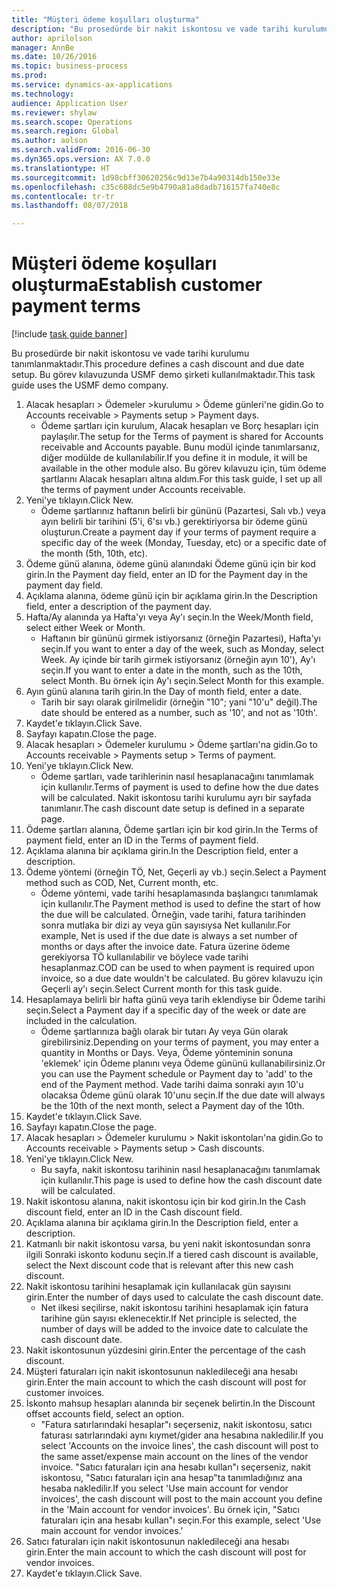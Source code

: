 ```yaml
--- 
title: "Müşteri ödeme koşulları oluşturma"
description: "Bu prosedürde bir nakit iskontosu ve vade tarihi kurulumu tanımlanmaktadır."
author: aprilolson
manager: AnnBe
ms.date: 10/26/2016
ms.topic: business-process
ms.prod: 
ms.service: dynamics-ax-applications
ms.technology: 
audience: Application User
ms.reviewer: shylaw
ms.search.scope: Operations
ms.search.region: Global
ms.author: aolson
ms.search.validFrom: 2016-06-30
ms.dyn365.ops.version: AX 7.0.0
ms.translationtype: HT
ms.sourcegitcommit: 1d98cbff30620256c9d13e7b4a90314db150e33e
ms.openlocfilehash: c35c608dc5e9b4790a81a8dadb716157fa740e8c
ms.contentlocale: tr-tr
ms.lasthandoff: 08/07/2018

---
```

# <a name="establish-customer-payment-terms"></a><span data-ttu-id="a932b-103">Müşteri ödeme koşulları oluşturma</span><span class="sxs-lookup"><span data-stu-id="a932b-103">Establish customer payment terms</span></span>

[!include [task guide banner](../../includes/task-guide-banner.md)]

<span data-ttu-id="a932b-104">Bu prosedürde bir nakit iskontosu ve vade tarihi kurulumu tanımlanmaktadır.</span><span class="sxs-lookup"><span data-stu-id="a932b-104">This procedure defines a cash discount and due date setup.</span></span> <span data-ttu-id="a932b-105">Bu görev kılavuzunda USMF demo şirketi kullanılmaktadır.</span><span class="sxs-lookup"><span data-stu-id="a932b-105">This task guide uses the USMF demo company.</span></span>

1. <span data-ttu-id="a932b-106">Alacak hesapları > Ödemeler >kurulumu > Ödeme günleri'ne gidin.</span><span class="sxs-lookup"><span data-stu-id="a932b-106">Go to Accounts receivable > Payments setup > Payment days.</span></span>
    * <span data-ttu-id="a932b-107">Ödeme şartları için kurulum, Alacak hesapları ve Borç hesapları için paylaşılır.</span><span class="sxs-lookup"><span data-stu-id="a932b-107">The setup for the Terms of payment is shared for Accounts receivable and Accounts payable.</span></span> <span data-ttu-id="a932b-108">Bunu modül içinde tanımlarsanız, diğer modülde de kullanılabilir.</span><span class="sxs-lookup"><span data-stu-id="a932b-108">If you define it in module, it will be available in the other module also.</span></span> <span data-ttu-id="a932b-109">Bu görev kılavuzu için, tüm ödeme şartlarını Alacak hesapları altına aldım.</span><span class="sxs-lookup"><span data-stu-id="a932b-109">For this task guide, I set up all the terms of payment under Accounts receivable.</span></span>  
2. <span data-ttu-id="a932b-110">Yeni'ye tıklayın.</span><span class="sxs-lookup"><span data-stu-id="a932b-110">Click New.</span></span>
    * <span data-ttu-id="a932b-111">Ödeme şartlarınız haftanın belirli bir gününü (Pazartesi, Salı vb.) veya ayın belirli bir tarihini (5'i, 6'sı vb.) gerektiriyorsa bir ödeme günü oluşturun.</span><span class="sxs-lookup"><span data-stu-id="a932b-111">Create a payment day if your terms of payment require a specific day of the week (Monday, Tuesday, etc) or a specific date of the month (5th, 10th, etc).</span></span>  
3. <span data-ttu-id="a932b-112">Ödeme günü alanına, ödeme günü alanındaki Ödeme günü için bir kod girin.</span><span class="sxs-lookup"><span data-stu-id="a932b-112">In the Payment day field, enter an ID for the Payment day in the payment day field.</span></span>
4. <span data-ttu-id="a932b-113">Açıklama alanına, ödeme günü için bir açıklama girin.</span><span class="sxs-lookup"><span data-stu-id="a932b-113">In the Description field, enter a description of the payment day.</span></span>
5. <span data-ttu-id="a932b-114">Hafta/Ay alanında ya Hafta'yı veya Ay'ı seçin.</span><span class="sxs-lookup"><span data-stu-id="a932b-114">In the Week/Month field, select either Week or Month.</span></span>
    * <span data-ttu-id="a932b-115">Haftanın bir gününü girmek istiyorsanız (örneğin Pazartesi), Hafta'yı seçin.</span><span class="sxs-lookup"><span data-stu-id="a932b-115">If you want to enter a day of the week, such as Monday, select Week.</span></span> <span data-ttu-id="a932b-116">Ay içinde bir tarih girmek istiyorsanız (örneğin ayın 10'), Ay'ı seçin.</span><span class="sxs-lookup"><span data-stu-id="a932b-116">If you want to enter a date in the month, such as the 10th, select Month.</span></span> <span data-ttu-id="a932b-117">Bu örnek için Ay'ı seçin.</span><span class="sxs-lookup"><span data-stu-id="a932b-117">Select Month for this example.</span></span>  
6. <span data-ttu-id="a932b-118">Ayın günü alanına tarih girin.</span><span class="sxs-lookup"><span data-stu-id="a932b-118">In the Day of month field, enter a date.</span></span>
    * <span data-ttu-id="a932b-119">Tarih bir sayı olarak girilmelidir (örneğin "10"; yani "10'u" değil).</span><span class="sxs-lookup"><span data-stu-id="a932b-119">The date should be entered as a number, such as '10', and not as '10th'.</span></span>  
7. <span data-ttu-id="a932b-120">Kaydet'e tıklayın.</span><span class="sxs-lookup"><span data-stu-id="a932b-120">Click Save.</span></span>
8. <span data-ttu-id="a932b-121">Sayfayı kapatın.</span><span class="sxs-lookup"><span data-stu-id="a932b-121">Close the page.</span></span>
9. <span data-ttu-id="a932b-122">Alacak hesapları > Ödemeler kurulumu > Ödeme şartları'na gidin.</span><span class="sxs-lookup"><span data-stu-id="a932b-122">Go to Accounts receivable > Payments setup > Terms of payment.</span></span>
10. <span data-ttu-id="a932b-123">Yeni'ye tıklayın.</span><span class="sxs-lookup"><span data-stu-id="a932b-123">Click New.</span></span>
    * <span data-ttu-id="a932b-124">Ödeme şartları, vade tarihlerinin nasıl hesaplanacağını tanımlamak için kullanılır.</span><span class="sxs-lookup"><span data-stu-id="a932b-124">Terms of payment is used to define how the due dates will be calculated.</span></span> <span data-ttu-id="a932b-125">Nakit iskontosu tarihi kurulumu ayrı bir sayfada tanımlanır.</span><span class="sxs-lookup"><span data-stu-id="a932b-125">The cash discount date setup is defined in a separate page.</span></span>  
11. <span data-ttu-id="a932b-126">Ödeme şartları alanına, Ödeme şartları için bir kod girin.</span><span class="sxs-lookup"><span data-stu-id="a932b-126">In the Terms of payment field, enter an ID in the Terms of payment field.</span></span>
12. <span data-ttu-id="a932b-127">Açıklama alanına bir açıklama girin.</span><span class="sxs-lookup"><span data-stu-id="a932b-127">In the Description field, enter a description.</span></span>
13. <span data-ttu-id="a932b-128">Ödeme yöntemi (örneğin TÖ, Net, Geçerli ay vb.) seçin.</span><span class="sxs-lookup"><span data-stu-id="a932b-128">Select a Payment method such as COD, Net, Current month, etc.</span></span>
    * <span data-ttu-id="a932b-129">Ödeme yöntemi, vade tarihi hesaplamasında başlangıcı tanımlamak için kullanılır.</span><span class="sxs-lookup"><span data-stu-id="a932b-129">The Payment method is used to define the start of how the due will be calculated.</span></span>  <span data-ttu-id="a932b-130">Örneğin, vade tarihi, fatura tarihinden sonra mutlaka bir dizi ay veya gün sayısıysa Net kullanılır.</span><span class="sxs-lookup"><span data-stu-id="a932b-130">For example, Net is used if the due date is always a set number of months or days after the invoice date.</span></span> <span data-ttu-id="a932b-131">Fatura üzerine ödeme gerekiyorsa TÖ kullanılabilir ve böylece vade tarihi hesaplanmaz.</span><span class="sxs-lookup"><span data-stu-id="a932b-131">COD can be used to when payment is required upon invoice, so a due date wouldn't be calculated.</span></span> <span data-ttu-id="a932b-132">Bu görev kılavuzu için Geçerli ay'ı seçin.</span><span class="sxs-lookup"><span data-stu-id="a932b-132">Select Current month for this task guide.</span></span>  
14. <span data-ttu-id="a932b-133">Hesaplamaya belirli bir hafta günü veya tarih eklendiyse bir Ödeme tarihi seçin.</span><span class="sxs-lookup"><span data-stu-id="a932b-133">Select a Payment day if a specific day of the  week or date are included in the calculation.</span></span>
    * <span data-ttu-id="a932b-134">Ödeme şartlarınıza bağlı olarak bir tutarı Ay veya Gün olarak girebilirsiniz.</span><span class="sxs-lookup"><span data-stu-id="a932b-134">Depending on your terms of payment, you may enter a quantity in Months or Days.</span></span> <span data-ttu-id="a932b-135">Veya, Ödeme yönteminin sonuna 'eklemek' için Ödeme planını veya Ödeme gününü kullanabilirsiniz.</span><span class="sxs-lookup"><span data-stu-id="a932b-135">Or you can use the Payment schedule or Payment day to 'add' to the end of the Payment method.</span></span> <span data-ttu-id="a932b-136">Vade tarihi daima sonraki ayın 10'u olacaksa Ödeme günü olarak 10'unu seçin.</span><span class="sxs-lookup"><span data-stu-id="a932b-136">If the due date will always be the 10th of the next month, select a Payment day of the 10th.</span></span>  
15. <span data-ttu-id="a932b-137">Kaydet'e tıklayın.</span><span class="sxs-lookup"><span data-stu-id="a932b-137">Click Save.</span></span>
16. <span data-ttu-id="a932b-138">Sayfayı kapatın.</span><span class="sxs-lookup"><span data-stu-id="a932b-138">Close the page.</span></span>
17. <span data-ttu-id="a932b-139">Alacak hesapları > Ödemeler kurulumu > Nakit iskontoları'na gidin.</span><span class="sxs-lookup"><span data-stu-id="a932b-139">Go to Accounts receivable > Payments setup > Cash discounts.</span></span>
18. <span data-ttu-id="a932b-140">Yeni'ye tıklayın.</span><span class="sxs-lookup"><span data-stu-id="a932b-140">Click New.</span></span>
    * <span data-ttu-id="a932b-141">Bu sayfa, nakit iskontosu tarihinin nasıl hesaplanacağını tanımlamak için kullanılır.</span><span class="sxs-lookup"><span data-stu-id="a932b-141">This page is used to define how the cash discount date will be calculated.</span></span>  
19. <span data-ttu-id="a932b-142">Nakit iskontosu alanına, nakit iskontosu için bir kod girin.</span><span class="sxs-lookup"><span data-stu-id="a932b-142">In the Cash discount field, enter an ID in the Cash discount field.</span></span>
20. <span data-ttu-id="a932b-143">Açıklama alanına bir açıklama girin.</span><span class="sxs-lookup"><span data-stu-id="a932b-143">In the Description field, enter a description.</span></span>
21. <span data-ttu-id="a932b-144">Katmanlı bir nakit iskontosu varsa, bu yeni nakit iskontosundan sonra ilgili Sonraki iskonto kodunu seçin.</span><span class="sxs-lookup"><span data-stu-id="a932b-144">If a tiered cash discount is available, select the Next discount code that is relevant after this new cash discount.</span></span>
22. <span data-ttu-id="a932b-145">Nakit iskontosu tarihini hesaplamak için kullanılacak gün sayısını girin.</span><span class="sxs-lookup"><span data-stu-id="a932b-145">Enter the number of days used to calculate the cash discount date.</span></span>
    * <span data-ttu-id="a932b-146">Net ilkesi seçilirse, nakit iskontosu tarihini hesaplamak için fatura tarihine gün sayısı eklenecektir.</span><span class="sxs-lookup"><span data-stu-id="a932b-146">If Net principle is selected, the number of days will be added to the invoice date to calculate the cash discount date.</span></span>  
23. <span data-ttu-id="a932b-147">Nakit iskontosunun yüzdesini girin.</span><span class="sxs-lookup"><span data-stu-id="a932b-147">Enter the percentage of the cash discount.</span></span>
24. <span data-ttu-id="a932b-148">Müşteri faturaları için nakit iskontosunun nakledileceği ana hesabı girin.</span><span class="sxs-lookup"><span data-stu-id="a932b-148">Enter the main account to which the cash discount will post for customer invoices.</span></span>
25. <span data-ttu-id="a932b-149">İskonto mahsup hesapları alanında bir seçenek belirtin.</span><span class="sxs-lookup"><span data-stu-id="a932b-149">In the Discount offset accounts field, select an option.</span></span>
    * <span data-ttu-id="a932b-150">"Fatura satırlarındaki hesaplar"ı seçerseniz, nakit iskontosu, satıcı faturası satırlarındaki aynı kıymet/gider ana hesabına nakledilir.</span><span class="sxs-lookup"><span data-stu-id="a932b-150">If you select 'Accounts on the invoice lines', the cash discount will post to the same asset/expense main account on the lines of the vendor invoice.</span></span> <span data-ttu-id="a932b-151">"Satıcı faturaları için ana hesabı kullan"ı seçerseniz, nakit iskontosu, "Satıcı faturaları için ana hesap"ta tanımladığınız ana hesaba nakledilir.</span><span class="sxs-lookup"><span data-stu-id="a932b-151">If you select 'Use main account for vendor invoices', the cash discount will post to the main account you define in the 'Main account for vendor invoices'.</span></span> <span data-ttu-id="a932b-152">Bu örnek için, "Satıcı faturaları için ana hesabı kullan"ı seçin.</span><span class="sxs-lookup"><span data-stu-id="a932b-152">For this example, select 'Use main account for vendor invoices.'</span></span>  
26. <span data-ttu-id="a932b-153">Satıcı faturaları için nakit iskontosunun nakledileceği ana hesabı girin.</span><span class="sxs-lookup"><span data-stu-id="a932b-153">Enter the main account to which the cash discount will post for vendor invoices.</span></span>
27. <span data-ttu-id="a932b-154">Kaydet'e tıklayın.</span><span class="sxs-lookup"><span data-stu-id="a932b-154">Click Save.</span></span>


